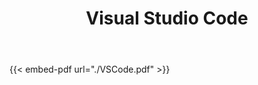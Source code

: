 ﻿---
title: "Visual Studio Code"
---

{{< embed-pdf url="./VSCode.pdf" >}}

<!-- <hr>

{{< youtube NZ5YXnLB8MI >}} -->
